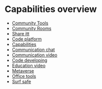 # Capabilities overview

- [Community Tools]()
- [Community Rooms](./community_tools/rooms.md)
- [Share itt](./community_tools/shareitt.md)
- [Code platform](./community_tools/code_developing.md)
- [Capabilities]()
- [Communication chat](./Capabilities/Communication_chat.md)
- [Communication video](./Capabilities/Communication_video.md)
- [Code developing](./Capabilities/code_developing.md)
- [Education video](./Capabilities/Education.md)
- [Metaverse](./Capabilities/Metaverse.md)
- [Office tools](./Capabilities/Office_tools.md)
- [Surf safe](./Capabilities/Surf_safe.md)
